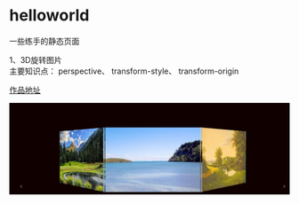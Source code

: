 # helloworld
一些练手的静态页面

1、3D旋转图片<br />
主要知识点： perspective、 transform-style、 transform-origin

<a href="https://littelfei.github.io/helloworld/3drotate.html" target="_blank">作品地址</a>

<img src="image/3drotate.png" alt="3D旋转图片特效">
